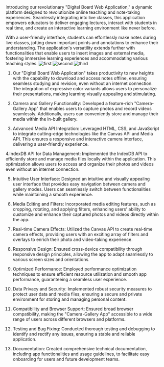 Introducing our revolutionary "Digitel Board Web Application," a dynamic platform designed to revolutionize online teaching and note-taking experiences. Seamlessly integrating into live classes, this application empowers educators to deliver engaging lectures, interact with students in real time, and create an interactive learning environment like never before.

With a user-friendly interface, students can effortlessly make notes during live classes, jotting down important points and annotations to enhance their understanding. The application's versatility extends further with functionalities that enable users to insert images and external media, fostering immersive learning experiences and accommodating various teaching styles.
![first](https://github.com/hiteshnitkkr/DigitelOpenBoard/assets/97216404/7f36072d-8467-4e36-a091-a091236863d5)
![second](https://github.com/hiteshnitkkr/DigitelOpenBoard/assets/97216404/717ccf23-e104-40bd-bade-0474a1c5d25b)
![third](https://github.com/hiteshnitkkr/DigitelOpenBoard/assets/97216404/938dcb16-6b67-4dc2-8712-e07cd079121b)


1. Our "Digitel Board Web Application" takes productivity to new heights with the capability to download and access notes offline, ensuring seamless studying and revision, even without an internet connection. The integration of expressive color variants allows users to personalize their presentations, making learning visually appealing and stimulating.

2. Camera and Gallery Functionality: Developed a feature-rich "Camera-Gallery App" that enables users to capture photos and record videos seamlessly. Additionally, users can conveniently store and manage their media within the in-built gallery.

3. Advanced Media API Integration: Leveraged HTML, CSS, and JavaScript to integrate cutting-edge technologies like the Canvas API and Media API. This ensures a responsive and interactive camera interface, delivering a user-friendly experience.

4.IndexDB API for Data Management: Implemented the IndexDB API to efficiently store and manage media files locally within the application. This optimization allows users to access and organize their photos and videos even without an internet connection.

5. Intuitive User Interface: Designed an intuitive and visually appealing user interface that provides easy navigation between camera and gallery modes. Users can seamlessly switch between functionalities while maintaining a smooth experience.

6. Media Editing and Filters: Incorporated media editing features, such as cropping, rotating, and applying filters, enhancing users' ability to customize and enhance their captured photos and videos directly within the app.

7. Real-time Camera Effects: Utilized the Canvas API to create real-time camera effects, providing users with an exciting array of filters and overlays to enrich their photo and video-taking experience.

8. Responsive Design: Ensured cross-device compatibility through responsive design principles, allowing the app to adapt seamlessly to various screen sizes and orientations.

9. Optimized Performance: Employed performance optimization techniques to ensure efficient resource utilization and smooth app performance, guaranteeing a seamless user experience.

10. Data Privacy and Security: Implemented robust security measures to protect user data and media files, ensuring a secure and private environment for storing and managing personal content.

11. Compatibility and Browser Support: Ensured broad browser compatibility, making the "Camera-Gallery App" accessible to a wide range of users across different browsers and platforms.

12. Testing and Bug Fixing: Conducted thorough testing and debugging to identify and rectify any issues, ensuring a stable and reliable application.

13. Documentation: Created comprehensive technical documentation, including app functionalities and usage guidelines, to facilitate easy onboarding for users and future development teams.
